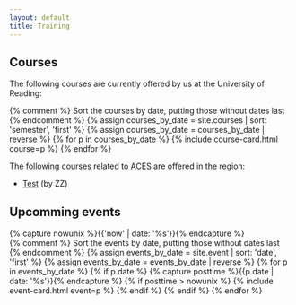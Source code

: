 ```yaml
---
layout: default
title: Training
---
```


<h2>Courses</h2>

The following courses are currently offered by us at the University of Reading:

<div class="card-columns">
    {% comment %}
    Sort the courses by date, putting those without dates last
    {% endcomment %}
    {% assign courses_by_date = site.courses | sort: 'semester', 'first' %}
    {% assign courses_by_date = courses_by_date | reverse %}
    {% for p in courses_by_date %}
        {% include course-card.html course=p %}
    {% endfor %}
</div>

The following courses related to ACES are offered in the region:

<ul>
  <li><a href="http://unknown">Test</a> (by ZZ)</li>
</ul>

<h2>Upcomming events</h2>
{% capture nowunix %}{{'now' | date: '%s'}}{% endcapture %}

<div class="card-columns">
    {% comment %}
    Sort the events by date, putting those without dates last
    {% endcomment %}
    {% assign events_by_date = site.event | sort: 'date', 'first' %}
    {% assign events_by_date = events_by_date | reverse %}
    {% for p in events_by_date %}
      {% if p.date %}
      {% capture posttime %}{{p.date | date: '%s'}}{% endcapture %}
        {% if posttime > nowunix %}
        {% include event-card.html event=p %}
        {% endif %}
      {% endif %}
    {% endfor %}
</div>
